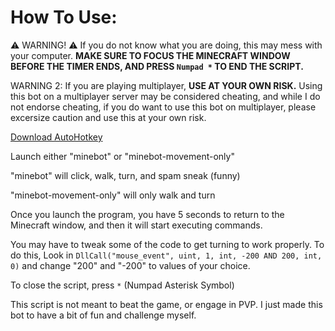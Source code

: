 # How To Use:

⚠️ WARNING! ⚠️
If you do not know what you are doing, this may mess with your computer. **MAKE SURE TO FOCUS THE MINECRAFT WINDOW BEFORE THE TIMER ENDS, AND PRESS `Numpad *` TO END THE SCRIPT.**

WARNING 2: If you are playing multiplayer, **USE AT YOUR OWN RISK.**
Using this bot on a multiplayer server may be considered cheating, and while I do not endorse cheating, if you do want to use this bot on multiplayer, please excersize caution and use this at your own risk.

[Download AutoHotkey](https://www.autohotkey.com)

Launch either "minebot" or "minebot-movement-only"

"minebot" will click, walk, turn, and spam sneak (funny)

"minebot-movement-only" will only walk and turn

Once you launch the program, you have 5 seconds to return to the Minecraft window, and then it will start executing commands.

You may have to tweak some of the code to get turning to work properly. To do this, Look in `DllCall("mouse_event", uint, 1, int, -200 AND 200, int, 0)` and change "200" and "-200" to values of your choice.

To close the script, press `*` (Numpad Asterisk Symbol)

This script is not meant to beat the game, or engage in PVP. I just made this bot to have a bit of fun and challenge myself.
